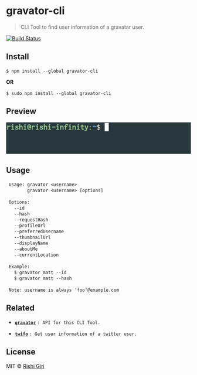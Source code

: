 # gravator-cli

> CLI Tool to find user information of a gravatar user.

[![Build Status](https://travis-ci.org/CodeDotJS/gravator-cli.svg?branch=master)](https://travis-ci.org/CodeDotJS/gravator-cli)

## Install

```
$ npm install --global gravator-cli
```
__OR__
```
$ sudo npm install --global gravator-cli
```

## Preview

<p align="center"><img src="https://raw.githubusercontent.com/rishigiridotcom/rishigiri.com/0da5d1269e8a93883c0a1b72b45f8a2e85ddc9fe/github/ezgif-2-98ea2ccf4f.gif"></p>

## Usage

```
 Usage: gravator <username>
        gravator <username> [options]

 Options:
   --id
   --hash
   --requestHash
   --profileUrl
   --preferredUsername
   --thumbnailUrl
   --displayName
   --aboutMe
   --currentLocation

 Example:
   $ gravator matt --id
   $ gravator matt --hash

 Note: username is always 'foo'@example.com
```

## Related

- __[`gravator`](https://github.com/CodeDotJS/gravator)__ `: API for this CLI Tool.`

- __[`twifo`](https://github.com/CodeDotJS/twifo-cli)__ `: Get user information of a twitter user.`


## License

MIT &copy; [Rishi Giri](http://rishigiri.com)
